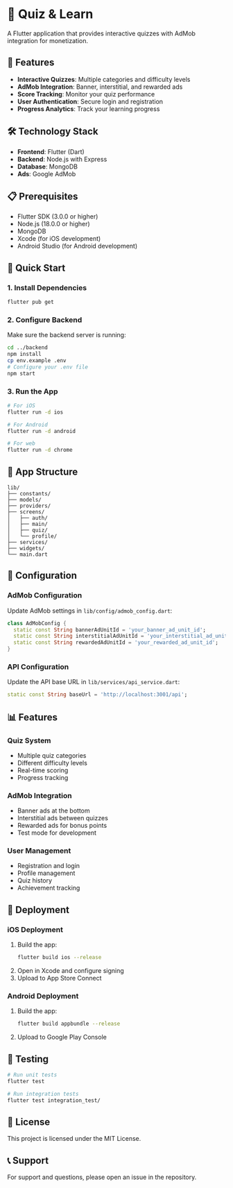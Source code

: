 # 🧠 Quiz & Learn

A Flutter application that provides interactive quizzes with AdMob integration for monetization.

## 🚀 Features

- **Interactive Quizzes**: Multiple categories and difficulty levels
- **AdMob Integration**: Banner, interstitial, and rewarded ads
- **Score Tracking**: Monitor your quiz performance
- **User Authentication**: Secure login and registration
- **Progress Analytics**: Track your learning progress

## 🛠️ Technology Stack

- **Frontend**: Flutter (Dart)
- **Backend**: Node.js with Express
- **Database**: MongoDB
- **Ads**: Google AdMob

## 📋 Prerequisites

- Flutter SDK (3.0.0 or higher)
- Node.js (18.0.0 or higher)
- MongoDB
- Xcode (for iOS development)
- Android Studio (for Android development)

## 🚀 Quick Start

### 1. Install Dependencies
```bash
flutter pub get
```

### 2. Configure Backend
Make sure the backend server is running:
```bash
cd ../backend
npm install
cp env.example .env
# Configure your .env file
npm start
```

### 3. Run the App
```bash
# For iOS
flutter run -d ios

# For Android
flutter run -d android

# For web
flutter run -d chrome
```

## 📱 App Structure

```
lib/
├── constants/
├── models/
├── providers/
├── screens/
│   ├── auth/
│   ├── main/
│   ├── quiz/
│   └── profile/
├── services/
├── widgets/
└── main.dart
```

## 🔧 Configuration

### AdMob Configuration
Update AdMob settings in `lib/config/admob_config.dart`:
```dart
class AdMobConfig {
  static const String bannerAdUnitId = 'your_banner_ad_unit_id';
  static const String interstitialAdUnitId = 'your_interstitial_ad_unit_id';
  static const String rewardedAdUnitId = 'your_rewarded_ad_unit_id';
}
```

### API Configuration
Update the API base URL in `lib/services/api_service.dart`:
```dart
static const String baseUrl = 'http://localhost:3001/api';
```

## 📊 Features

### Quiz System
- Multiple quiz categories
- Different difficulty levels
- Real-time scoring
- Progress tracking

### AdMob Integration
- Banner ads at the bottom
- Interstitial ads between quizzes
- Rewarded ads for bonus points
- Test mode for development

### User Management
- Registration and login
- Profile management
- Quiz history
- Achievement tracking

## 🚀 Deployment

### iOS Deployment
1. Build the app:
   ```bash
   flutter build ios --release
   ```
2. Open in Xcode and configure signing
3. Upload to App Store Connect

### Android Deployment
1. Build the app:
   ```bash
   flutter build appbundle --release
   ```
2. Upload to Google Play Console

## 🧪 Testing

```bash
# Run unit tests
flutter test

# Run integration tests
flutter test integration_test/
```

## 📄 License

This project is licensed under the MIT License.

## 📞 Support

For support and questions, please open an issue in the repository.
